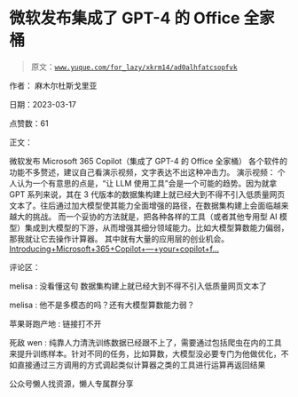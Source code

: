 # 微软发布集成了 GPT-4 的 Office 全家桶

> 原文：[`www.yuque.com/for_lazy/xkrm14/ad0alhfatcsopfvk`](https://www.yuque.com/for_lazy/xkrm14/ad0alhfatcsopfvk)

作者： 麻木尔杜斯戈里亚

日期：2023-03-17

点赞数：61

正文：

微软发布 Microsoft 365 Copilot（集成了 GPT-4 的 Office 全家桶） 各个软件的功能不多赘述，建议自己看演示视频，文字表达不出这种冲击力。 演示视频： 个人认为一个有意思的点是，“让 LLM 使用工具”会是一个可能的趋势。因为就拿 GPT 系列来说，其在 3 代版本的数据集构建上就已经大到不得不引入低质量网页文本了。往后通过加大模型使其能力全面增强的路径，在数据集构建上会面临越来越大的挑战。 而一个妥协的方法就是，把各种各样的工具（或者其他专用型 AI 模型）集成到大模型的下游，从而增强其细分领域能力。比如大模型算数能力偏弱，那我就让它去操作计算器。 其中就有大量的应用层的创业机会。[Introducing+Microsoft+365+Copilot+—+your+copilot+f...](https://news.microsoft.com/reinventing-productivity/#more-resources)

评论区：

melisa : 没看懂这句 数据集构建上就已经大到不得不引入低质量网页文本了

melisa : 他不是多模态的吗？还有大模型算数能力弱？

苹果哥跑产地 : 链接打不开

死敌 wen : 纯靠人力清洗训练数据已经跟不上了，需要通过包括爬虫在内的工具来提升训练样本。针对不同的任务，比如算数，大模型没必要专门为他做优化，不如直接通过三方调用的方式调起类似计算器之类的工具进行运算再返回结果

公众号懒人找资源，懒人专属群分享

